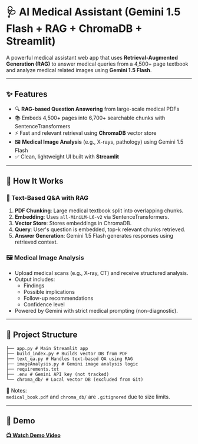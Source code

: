 # 🩺 AI Medical Assistant (Gemini 1.5 Flash + RAG + ChromaDB + Streamlit)

A powerful medical assistant web app that uses **Retrieval-Augmented Generation (RAG)** to answer medical queries from a 4,500+ page textbook and analyze medical related images using **Gemini 1.5 Flash**.

---

## ✨ Features

- 🔍 **RAG-based Question Answering** from large-scale medical PDFs  
- 📚 Embeds 4,500+ pages into 6,700+ searchable chunks with SentenceTransformers  
- ⚡ Fast and relevant retrieval using **ChromaDB** vector store  
- 🖼️ **Medical Image Analysis** (e.g., X-rays, pathology) using Gemini 1.5 Flash  
- ✅ Clean, lightweight UI built with **Streamlit**  

---

## 🧠 How It Works

### 📖 Text-Based Q&A with RAG
1. **PDF Chunking**: Large medical textbook split into overlapping chunks.  
2. **Embedding**: Uses `all-MiniLM-L6-v2` via SentenceTransformers.  
3. **Vector Store**: Stores embeddings in ChromaDB.  
4. **Query**: User's question is embedded, top-k relevant chunks retrieved.  
5. **Answer Generation**: Gemini 1.5 Flash generates responses using retrieved context.  

### 🖼️ Medical Image Analysis
- Upload medical scans (e.g., X-ray, CT) and receive structured analysis.  
- Output includes:
  - Findings  
  - Possible implications  
  - Follow-up recommendations  
  - Confidence level  
- Powered by Gemini with strict medical prompting (non-diagnostic).  

---

## 🧾 Project Structure
```
├── app.py # Main Streamlit app
├── build_index.py # Builds vector DB from PDF
├── text_qa.py # Handles text-based QA using RAG
├── imageAnalysis.py # Gemini image analysis logic
├── requirements.txt
├── .env # Gemini API key (not tracked)
└── chroma_db/ # Local vector DB (excluded from Git)
```

🛑 Notes:  
`medical_book.pdf` and `chroma_db/` are `.gitignored` due to size limits.

---

## 🎥 Demo

[**📺 Watch Demo Video**](https://drive.google.com/file/d/1D0-xudIazWKbCx5BJy76s0m47XPiUenp/view?usp=sharing)

